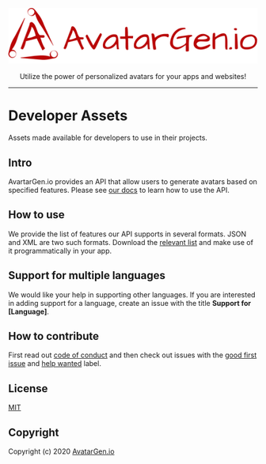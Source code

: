 <p align="center">
  <a href="https://avatargen.io/">
    <img alt="babel" src="logo/avatargen.png" width="546">
  </a>
</p>

<p align="center">
  Utilize the power of personalized avatars for your apps and websites!
</p>

---

# Developer Assets
Assets made available for developers to use in their projects.

## Intro
AvartarGen.io provides an API that allow users to generate avatars based on specified features. Please see [our docs](https://avatargen.io/docs) to learn how to use the API.

## How to use
We provide the list of features our API supports in several formats. JSON and XML are two such formats. Download the [relevant list](https://github.com/AvatarGen-io/developer-assets/releases) and make use of it programmatically in your app.

## Support for multiple languages
We would like your help in supporting other languages. If you are interested in adding support for a language, create an issue with the title **Support for [Language]**.

## How to contribute
First read out [code of conduct](https://github.com/AvatarGen-io/developer-assets/blob/master/CODE_OF_CONDUCT) and then check out issues with the [good first issue](https://github.com/AvatarGen-io/developer-assets/labels/good%20first%20issue) and [help wanted](https://github.com/AvatarGen-io/developer-assets/labels/help%20wanted) label.

## License
[MIT](https://github.com/AvatarGen-io/developer-assets/blob/master/LICENSE)

## Copyright
Copyright (c) 2020 [AvatarGen.io](https://avatargen.io/)
